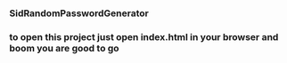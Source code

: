 ### SidRandomPasswordGenerator ###
### to open this project just open index.html in your browser and boom you are good to go ###
